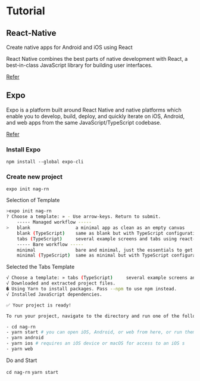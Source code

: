 # Tutorial

## React-Native
<!--markdownlint-disable MD013 MD029 MD036 MD024 MD033 MD040 MD041 MD042 MD001 MD051 MD025-->
Create native apps for Android and iOS using React

React Native combines the best parts of native development with React, a best-in-class JavaScript library for building user interfaces.

[Refer](https://reactnative.dev/)

## Expo

 Expo is a platform built around React Native and native platforms which enable you to develop, build, deploy, and quickly iterate on iOS, Android, and web apps from the same JavaScript/TypeScript codebase.

[Refer](https://docs.expo.io/)

### Install Expo

`npm install --global expo-cli`

### Create new project

`expo init nag-rn`

Selection of Template

```bash
>expo init nag-rn
? Choose a template: » - Use arrow-keys. Return to submit.
    ----- Managed workflow -----
>   blank                 a minimal app as clean as an empty canvas
    blank (TypeScript)    same as blank but with TypeScript configuration
    tabs (TypeScript)     several example screens and tabs using react-navigation and TypeScript
    ----- Bare workflow -----
    minimal               bare and minimal, just the essentials to get you started
    minimal (TypeScript)  same as minimal but with TypeScript configuration
```

Selected the Tabs Template

```bash
√ Choose a template: » tabs (TypeScript)     several example screens and tabs using react-navigation and TypeScript
√ Downloaded and extracted project files.
� Using Yarn to install packages. Pass --npm to use npm instead.
√ Installed JavaScript dependencies.

✅ Your project is ready!

To run your project, navigate to the directory and run one of the following yarn commands.

- cd nag-rn
- yarn start # you can open iOS, Android, or web from here, or run them directly with the commands below.
- yarn android
- yarn ios # requires an iOS device or macOS for access to an iOS s
- yarn web
```

Do and Start

`cd nag-rn` `yarn start`
